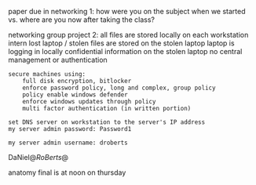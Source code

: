 paper due in networking 1:
    how were you on the subject when we started vs. where are you now after taking the class?

networking group project 2:
    all files are stored locally on each workstation
    intern lost laptop / stolen
    files are stored on the stolen laptop
    laptop is logging in locally
    confidential information on the stolen laptop
    no central management or authentication

    secure machines using:
        full disk encryption, bitlocker
        enforce password policy, long and complex, group policy
        policy enable windows defender
        enforce windows updates through policy
        multi factor authentication (in written portion)

    set DNS server on workstation to the server's IP address
    my server admin password: Password1

    my server admin username: droberts

DaNiel@$RoBerts@$

anatomy final is at noon on thursday